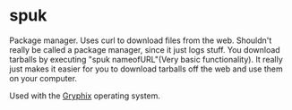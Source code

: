 spuk
====

Package manager.
Uses curl to download files from the web. Shouldn't really be called a package manager, since it just logs stuff. You 
download tarballs by executing "spuk nameofURL"(Very basic functionality). It really just makes it easier for you to 
download tarballs off the web and use them on your computer. 

Used with the <a href="http://gryphix.org/">Gryphix</a> operating system. 
